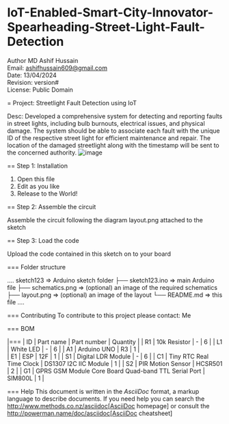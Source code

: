 # IoT-Enabled-Smart-City-Innovator-Spearheading-Street-Light-Fault-Detection
Author MD Ashif Hussain<br>
Email: ashifhussain609@gmail.com<br>
Date: 13/04/2024<br>
Revision: version#<br>
License: Public Domain<br>

= Project: Streetlight Fault Detection using IoT

Desc:
Developed a comprehensive system for detecting and reporting faults in street lights, including bulb burnouts, electrical issues, and physical damage. The system should be able to associate each fault with the unique ID of the respective street light for efficient maintenance and repair. The location of the damaged streetlight along with the timestamp will be sent to the concerned authority.
![image](https://github.com/thekingslayer11/IoT-Enabled-Smart-City-Innovator-Spearheading-Street-Light-Fault-Detection/assets/93860728/3f825d2b-da22-405f-9e99-dbbb753372bc)


== Step 1: Installation

1. Open this file
2. Edit as you like
3. Release to the World!

== Step 2: Assemble the circuit

Assemble the circuit following the diagram layout.png attached to the sketch

== Step 3: Load the code

Upload the code contained in this sketch on to your board

=== Folder structure

....
 sketch123                => Arduino sketch folder
  ├── sketch123.ino       => main Arduino file
  ├── schematics.png      => (optional) an image of the required schematics
  ├── layout.png          => (optional) an image of the layout
  └── README.md        => this file
....

=== Contributing
To contribute to this project please contact: Me

=== BOM

|===
| ID | Part name                                            | Part number           |  Quantity |
| R1 | 10k Resistor                                         |          -            |    6      | 
| L1 | White LED                                            |          -            |    6      | 
| A1 | Arduino UNO                                          |         R3            |    1      |  
| E1 | ESP                                                  |         12F           |    1      |
| S1 | Digital LDR Module                                   |          -            |    6      |
| C1 | Tiny RTC Real Time Clock                             | DS1307 I2C IIC Module |    1      |
| S2 | PIR Motion Sensor                                    |         HCSR501       |    2      |
| G1 | GPRS GSM Module Core Board Quad-band TTL Serial Port |         SIM800L       |    1      |

=== Help
This document is written in the _AsciiDoc_ format, a markup language to describe documents. 
If you need help you can search the http://www.methods.co.nz/asciidoc[AsciiDoc homepage]
or consult the http://powerman.name/doc/asciidoc[AsciiDoc cheatsheet]

